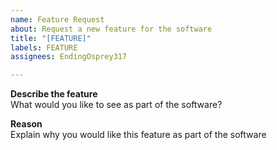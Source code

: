 ```yaml
---
name: Feature Request
about: Request a new feature for the software
title: "[FEATURE]"
labels: FEATURE
assignees: EndingOsprey317

---
```


**Describe the feature**  
What would you like to see as part of the software?  
  
**Reason**  
Explain why you would like this feature as part of the software
